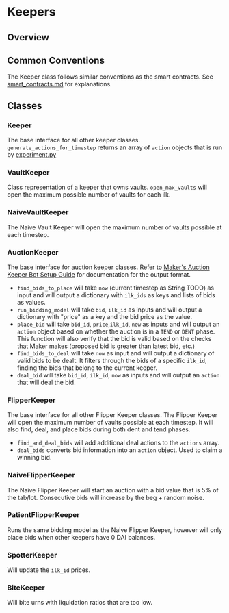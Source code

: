 # Keepers

## Overview

## Common Conventions

The Keeper class follows similar conventions as the smart contracts. See [smart_contracts.md](./smart_contracts.md) for explanations.

## Classes
### Keeper

The base interface for all other keeper classes. `generate_actions_for_timestep` returns an array of `action` objects that is run by [experiment.py](../experiments/experiment.py)

### VaultKeeper

Class representation of a keeper that owns vaults. `open_max_vaults` will open the maximum possible number of vaults for each ilk.

### NaiveVaultKeeper

The Naive Vault Keeper will open the maximum number of vaults possible at each timestep.

### AuctionKeeper

The base interface for auction keeper classes.
Refer to [Maker's Auction Keeper Bot Setup Guide](https://docs.makerdao.com/keepers/auction-keepers/auction-keeper-bot-setup-guide) for documentation for the output format.
- `find_bids_to_place` will take `now` (current timestep as String TODO) as input and will output a dictionary with `ilk_ids` as keys and lists of bids as values.
- `run_bidding_model` will take `bid`, `ilk_id` as inputs and will output a dictionary with "price" as a key and the bid price as the value.
- `place_bid` will take `bid_id`, `price`,`ilk_id`, `now` as inputs and will output an `action` object based on whether the auction is in a `TEND` or `DENT` phase. This function will also verify that the bid is valid based on the checks that Maker makes (proposed bid is greater than latest bid, etc.)
- `find_bids_to_deal` will take `now` as input and will output a dictionary of valid bids to be dealt. It filters through the bids of a specific `ilk_id`, finding the bids that belong to the current keeper.
- `deal_bid` will take `bid_id`, `ilk_id`, `now` as inputs and will output an `action` that will deal the bid.

### FlipperKeeper

The base interface for all other Flipper Keeper classes. The Flipper Keeper will open the maximum number of vaults possible at each timestep. It will also find, deal, and place bids during both dent and tend phases.
- `find_and_deal_bids` will add additional deal actions to the `actions` array. 
- `deal_bids` converts bid information into an `action` object. Used to claim a winning bid.

### NaiveFlipperKeeper

The Naive Flipper Keeper will start an auction with a bid value that is 5% of the tab/lot. Consecutive bids will increase by the beg + random noise.

### PatientFlipperKeeper

Runs the same bidding model as the Naive Flipper Keeper, however will only place bids when other keepers have 0 DAI balances.

### SpotterKeeper

Will update the `ilk_id` prices.

### BiteKeeper

Will bite urns with liquidation ratios that are too low.
